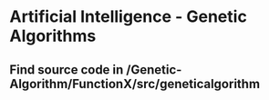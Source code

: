 # Artificial Intelligence - Genetic Algorithms

## Find source code in /Genetic-Algorithm/FunctionX/src/geneticalgorithm
